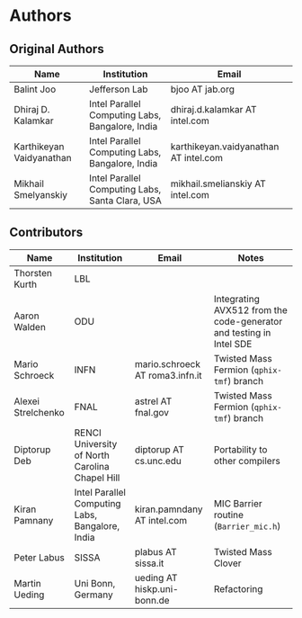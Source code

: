 # Authors

## Original Authors

| Name | Institution | Email |
| --- | --- | --- |
| Balint Joo | Jefferson Lab | bjoo AT jab.org |
| Dhiraj D. Kalamkar | Intel Parallel Computing Labs, Bangalore, India | dhiraj.d.kalamkar AT intel.com |
| Karthikeyan Vaidyanathan | Intel Parallel Computing Labs, Bangalore, India | karthikeyan.vaidyanathan AT intel.com |
| Mikhail Smelyanskiy | Intel Parallel Computing Labs, Santa Clara, USA | mikhail.smelianskiy AT intel.com |

## Contributors

| Name | Institution | Email | Notes |
| --- | --- | --- | --- |
| Thorsten Kurth | LBL | | |
| Aaron Walden | ODU | | Integrating AVX512 from the code-generator and testing in Intel SDE |
| Mario Schroeck | INFN | mario.schroeck AT roma3.infn.it | Twisted Mass Fermion (`qphix-tmf`) branch |
| Alexei Strelchenko | FNAL | astrel AT fnal.gov | Twisted Mass Fermion (`qphix-tmf`) branch |
| Diptorup Deb | RENCI University of North Carolina Chapel Hill | diptorup AT cs.unc.edu | Portability to other compilers |
| Kiran Pamnany | Intel Parallel Computing Labs, Bangalore, India | kiran.pamndany AT intel.com | MIC Barrier routine (`Barrier_mic.h`)
| Peter Labus | SISSA | plabus AT sissa.it | Twisted Mass Clover |
| Martin Ueding | Uni Bonn, Germany | ueding AT hiskp.uni-bonn.de | Refactoring |
